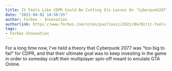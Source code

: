 ```yaml
---
title: It Feels Like CDPR Could Be Cutting Its Losses On ‘Cyberpunk2077’
date: "2021-04-02 14:30:55"
author: Forbes - Innovation
authorlink: https://www.forbes.com/sites/paultassi/2021/04/02/it-feels-like-cdpr-could-be-cutting-its-losses-on-cyberpunk2077/
tags:
- Forbes-Innovation
---
```

For a long time now, I’ve held a theory that Cyberpunk 2077 was “too big to fail” for CDPR, and that their ultimate goal was to keep investing in the game in order to someday craft their multiplayer spin-off meant to emulate GTA Online.